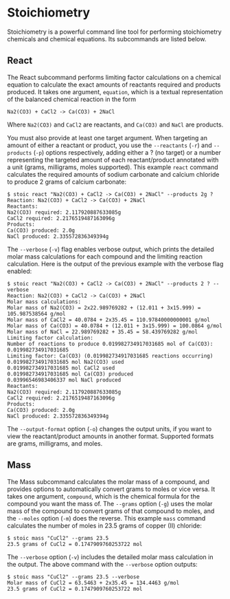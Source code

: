 #  Stoichiometry

Stoichiometry is a powerful command line tool for performing stoichiometry
chemicals and chemical equations. Its subcommands are listed below.

## React

The React subcommand performs limiting factor calculations on a chemical
equation to calculate the exact amounts of reactants required and products
produced. It takes one argument, `equation`, which is a textual
representation of the balanced chemical reaction in the form
```
Na2(CO3) + CaCl2 -> Ca(CO3) + 2NaCl 
```
Where `Na2(CO3)` and `CaCl2` are reactants, and `Ca(CO3)` and `NaCl` are
products.

You must also provide at least one target argument. When targeting an
amount of either a reactant or product, you use the `--reactants` (`-r`)
and `--products` (`-p`) options respectively, adding either a ?
(no target) or a number representing the targeted amount of each
reactant/product annotated with a unit (grams, milligrams, moles supported).
This example `react` command calculates the required amounts of sodium
carbonate and calcium chloride to produce 2 grams of calcium carbonate:
```
$ stoic react "Na2(CO3) + CaCl2 -> Ca(CO3) + 2NaCl" --products 2g ?
Reaction: Na2(CO3) + CaCl2 -> Ca(CO3) + 2NaCl
Reactants:
Na2(CO3) required: 2.117920887633085g
CaCl2 required: 2.2176519487163096g
Products:
Ca(CO3) produced: 2.0g
NaCl produced: 2.335572836349394g
```

The `--verbose` (`-v`) flag enables verbose output, which prints the detailed molar mass
calculations for each compound and the limiting reaction calculation. Here
is the output of the previous example with the verbose flag enabled:
 
```
$ stoic react "Na2(CO3) + CaCl2 -> Ca(CO3) + 2NaCl" --products 2 ? --verbose
Reaction: Na2(CO3) + CaCl2 -> Ca(CO3) + 2NaCl
Molar mass calculations:
Molar mass of Na2(CO3) = 2x22.989769282 + (12.011 + 3x15.999) = 105.987538564 g/mol
Molar mass of CaCl2 = 40.0784 + 2x35.45 = 110.97840000000001 g/mol
Molar mass of Ca(CO3) = 40.0784 + (12.011 + 3x15.999) = 100.0864 g/mol
Molar mass of NaCl = 22.989769282 + 35.45 = 58.439769282 g/mol
Limiting factor calculation:
Number of reactions to produce 0.019982734917031685 mol of Ca(CO3): 0.019982734917031685
Limiting factor: Ca(CO3) (0.019982734917031685 reactions occurring)
0.019982734917031685 mol Na2(CO3) used
0.019982734917031685 mol CaCl2 used
0.019982734917031685 mol Ca(CO3) produced
0.03996546983406337 mol NaCl produced
Reactants:
Na2(CO3) required: 2.117920887633085g
CaCl2 required: 2.2176519487163096g
Products:
Ca(CO3) produced: 2.0g
NaCl produced: 2.335572836349394g
```

The `--output-format` option (`-o`) changes the output units,
if you want to view the reactant/product amounts in another format.
Supported formats are grams, milligrams, and moles.

## Mass

The Mass subcommand calculates the molar mass of a compound, and provides
options to automatically convert grams to moles or vice versa. It takes
one argument, `compound`, which is the chemical formula for the compound
you want the mass of. The `--grams` option (`-g`) uses the molar mass of
the compound to convert grams of that compound to moles, and the `--moles`
option (`-m`) does the reverse. This example `mass` command calculates the
number of moles in 23.5 grams of copper (II) chloride:
```
$ stoic mass "CuCl2" --grams 23.5
23.5 grams of CuCl2 = 0.1747909760253722 mol
```

The `--verbose` option (`-v`) includes the detailed molar mass calculation
in the output. The above command with the `--verbose` option outputs:
```
$ stoic mass "CuCl2" --grams 23.5 --verbose
Molar mass of CuCl2 = 63.5463 + 2x35.45 = 134.4463 g/mol
23.5 grams of CuCl2 = 0.1747909760253722 mol
```
